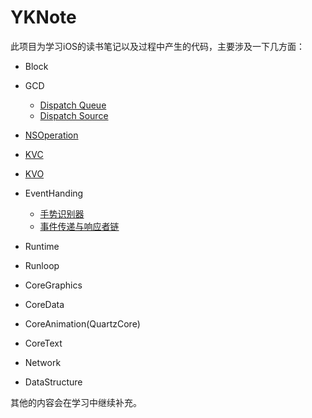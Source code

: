 # YKNote

此项目为学习iOS的读书笔记以及过程中产生的代码，主要涉及一下几方面：

- Block
- GCD

  - [Dispatch Queue](YKNote/GCD/YKNote-DispatchQueues.md)
  - [Dispatch Source](YKNote/GCD/YKNote-DispatchSources.md)
- [NSOperation](YKNote/NSOperation/YKNote-OperationQueues.md)
- [KVC](YKNote/KVC/YKNote-KVC.md)
- [KVO](YKNote/KVO/YKNote-KVO.md)
- EventHanding
  - [手势识别器](YKNote/EventHandling/YKNote-GestureRecognizers.md)
  - [事件传递与响应者链](YKNote/EventHandling/YKNote-EventDeliveryAndResponderChain.md)
- Runtime
- Runloop
- CoreGraphics
- CoreData
- CoreAnimation(QuartzCore)
- CoreText
- Network
- DataStructure

其他的内容会在学习中继续补充。